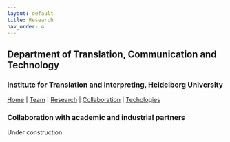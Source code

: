 ```yaml
---
layout: default
title: Research
nav_order: 4
---
```


## Department of Translation, Communication and Technology
### Institute for Translation and Interpreting, Heidelberg University

[Home](index.md) | [Team](people.md) | [Research](research.md) | [Collaboration](collaboration.md) | [Techologies](techlabs.md)

### Collaboration with academic and industrial partners

Under construction.
